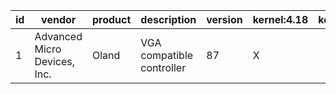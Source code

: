 id|vendor|product|description|version|kernel:4.18|kernel:4.19|
-----|-----|-----|-----|-----|-----|-----|
1|Advanced Micro Devices, Inc.|Oland|VGA compatible controller|87|X||
